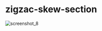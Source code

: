 # zigzac-skew-section

![screenshot_8](https://user-images.githubusercontent.com/40438075/52721726-7d1aee80-2fd4-11e9-89f0-5d6cffabc808.png)
